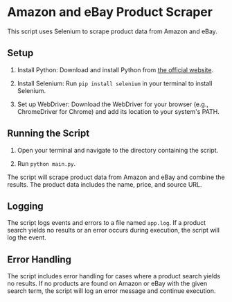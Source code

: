 # Amazon and eBay Product Scraper

This script uses Selenium to scrape product data from Amazon and eBay.

## Setup

1. Install Python: Download and install Python from [the official website](https://www.python.org/downloads/).

2. Install Selenium: Run `pip install selenium` in your terminal to install Selenium.

3. Set up WebDriver: Download the WebDriver for your browser (e.g., ChromeDriver for Chrome) and add its location to your system's PATH.

## Running the Script

1. Open your terminal and navigate to the directory containing the script.

2. Run `python main.py`.

The script will scrape product data from Amazon and eBay and combine the results. The product data includes the name, price, and source URL.

## Logging

The script logs events and errors to a file named `app.log`. If a product search yields no results or an error occurs during execution, the script will log the event.

## Error Handling

The script includes error handling for cases where a product search yields no results. If no products are found on Amazon or eBay with the given search term, the script will log an error message and continue execution.
